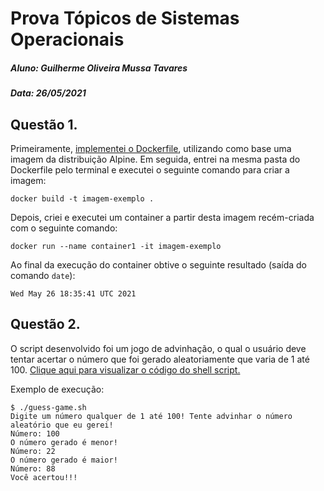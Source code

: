 # Prova Tópicos de Sistemas Operacionais
##### Aluno: Guilherme Oliveira Mussa Tavares
##### Data: 26/05/2021

## Questão 1.

Primeiramente, [implementei o Dockerfile](https://github.com/cciuenf/introducao_linha_de_comando/blob/main/primeira_edicao/trabalho_alunos/guilherme_tavares/Dockerfile), utilizando como base uma imagem da distribuição Alpine. Em seguida, entrei na mesma pasta do Dockerfile pelo terminal e executei o seguinte comando para criar a imagem:

```docker build -t imagem-exemplo .```

Depois, criei e executei um container a partir desta imagem recém-criada com o seguinte comando:

```docker run --name container1 -it imagem-exemplo```

Ao final da execução do container obtive o seguinte resultado (saída do comando ```date```):

```
Wed May 26 18:35:41 UTC 2021
```

## Questão 2.

O script desenvolvido foi um jogo de advinhação, o qual o usuário deve tentar acertar o número que foi gerado aleatoriamente que varia de 1 até 100. [Clique aqui para visualizar o código do shell script.](https://github.com/cciuenf/introducao_linha_de_comando/blob/main/primeira_edicao/trabalho_alunos/guilherme_tavares/guess-game.sh)


Exemplo de execução:

```
$ ./guess-game.sh
Digite um número qualquer de 1 até 100! Tente advinhar o número aleatório que eu gerei!
Número: 100
O número gerado é menor!
Número: 22
O número gerado é maior!
Número: 88
Você acertou!!!
```

